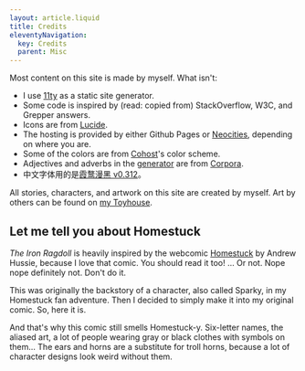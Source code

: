 ```yaml
---
layout: article.liquid
title: Credits
eleventyNavigation:
  key: Credits
  parent: Misc
---
```


Most content on this site is made by myself. What isn't:

- I use [11ty](https://11ty.dev) as a static site generator.
- Some code is inspired by (read: copied from) StackOverflow, W3C, and Grepper answers.
- Icons are from [Lucide](https://lucide.dev).
- The hosting is provided by either Github Pages or [Neocities](https://neocities.org), depending on where you are.
- Some of the colors are from [Cohost](https://cohost.org)'s color scheme.
- Adjectives and adverbs in the [generator](/fun/scenarios/) are from [Corpora](https://github.com/dariusk/corpora).
- 中文字体用的是[霞鹜漫黑 v0.312](https://github.com/lxgw/LxgwMarkerGothic)。

All stories, characters, and artwork on this site are created by myself. Art by others can be found on [my Toyhouse](https://toyhou.se/Tofutush).

## Let me tell you about Homestuck

*The Iron Ragdoll* is heavily inspired by the webcomic [Homestuck](https://www.homestuck.com) by Andrew Hussie, because I love that comic. You should read it too! … Or not. Nope nope definitely not. Don't do it.

This was originally the backstory of a character, also called Sparky, in my Homestuck fan adventure. Then I decided to simply make it into my original comic. So, here it is.

And that's why this comic still smells Homestuck-y. Six-letter names, the aliased art, a lot of people wearing gray or black clothes with symbols on them… The ears and horns are a substitute for troll horns, because a lot of character designs look weird without them.
